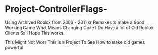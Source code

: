 # Project-ControllerFlags-
  Using Archived Roblox from 2006 - 2011 or Remakes to make a Good Working Game What Means Changing Code I Do Have a lot of Old Roblox Clients So I Hope This works.
  
  This Might Not Work This is a Project To See How to make old games powerful
